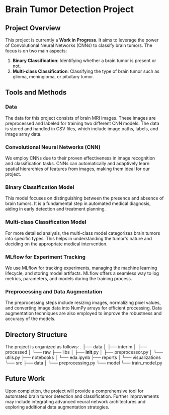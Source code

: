 # Brain Tumor Detection Project

## Project Overview

This project is currently a **Work in Progress**. It aims to leverage the power of Convolutional Neural Networks (CNNs) to classify brain tumors. The focus is on two main aspects:

1. **Binary Classification**: Identifying whether a brain tumor is present or not.
2. **Multi-class Classification**: Classifying the type of brain tumor such as glioma, meningioma, or pituitary tumor.

## Tools and Methods

### Data

The data for this project consists of brain MRI images. These images are preprocessed and labeled for training two different CNN models. The data is stored and handled in CSV files, which include image paths, labels, and image array data.

### Convolutional Neural Networks (CNN)

We employ CNNs due to their proven effectiveness in image recognition and classification tasks. CNNs can automatically and adaptively learn spatial hierarchies of features from images, making them ideal for our project.

### Binary Classification Model

This model focuses on distinguishing between the presence and absence of brain tumors. It is a fundamental step in automated medical diagnosis, aiding in early detection and treatment planning.

### Multi-class Classification Model

For more detailed analysis, the multi-class model categorizes brain tumors into specific types. This helps in understanding the tumor's nature and deciding on the appropriate medical intervention.

### MLflow for Experiment Tracking

We use MLflow for tracking experiments, managing the machine learning lifecycle, and storing model artifacts. MLflow offers a seamless way to log metrics, parameters, and models during the training process.

### Preprocessing and Data Augmentation

The preprocessing steps include resizing images, normalizing pixel values, and converting image data into NumPy arrays for efficient processing. Data augmentation techniques are also employed to improve the robustness and accuracy of the models.

## Directory Structure
The project is organized as follows:
.
├── data
│   ├── interim
│   ├── processed
│   └── raw
├── libs
│   ├── __init__.py
│   ├── preprocessor.py
│   └── utils.py
├── notebooks
│   └── eda.ipynb
├── reports
│   └── visualizations
└── src
    ├── data
    │   └── preprocessing.py
    └── model
        └── train_model.py

## Future Work

Upon completion, the project will provide a comprehensive tool for automated brain tumor detection and classification. Further improvements may include integrating advanced neural network architectures and exploring additional data augmentation strategies.
